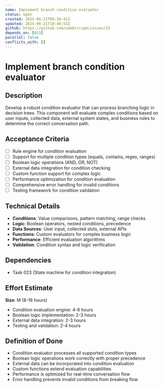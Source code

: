 ```yaml
---
name: Implement branch condition evaluator
status: open
created: 2025-08-21T09:58:41Z
updated: 2025-08-21T10:49:53Z
github: https://github.com/uakbr/ccpm/issues/25
depends_on: [023]
parallel: false
conflicts_with: []
---
```


# Implement branch condition evaluator

## Description
Develop a robust condition evaluator that can process branching logic in decision trees. This component will evaluate complex conditions based on user inputs, collected data, external system states, and business rules to determine the correct conversation path.

## Acceptance Criteria
- [ ] Rule engine for condition evaluation
- [ ] Support for multiple condition types (equals, contains, regex, ranges)
- [ ] Boolean logic operations (AND, OR, NOT)
- [ ] External data integration for condition checking
- [ ] Custom function support for complex logic
- [ ] Performance optimization for condition evaluation
- [ ] Comprehensive error handling for invalid conditions
- [ ] Testing framework for condition validation

## Technical Details
- **Conditions**: Value comparisons, pattern matching, range checks
- **Logic**: Boolean operators, nested conditions, precedence
- **Data Sources**: User input, collected slots, external APIs
- **Functions**: Custom evaluators for complex business logic
- **Performance**: Efficient evaluation algorithms
- **Validation**: Condition syntax and logic verification

## Dependencies
- Task 023 (State machine for condition integration)

## Effort Estimate
**Size**: M (8-16 hours)
- Condition evaluation engine: 4-6 hours
- Boolean logic implementation: 2-3 hours
- External data integration: 2-3 hours
- Testing and validation: 2-4 hours

## Definition of Done
- Condition evaluator processes all supported condition types
- Boolean logic operations work correctly with proper precedence
- External data can be incorporated into condition evaluation
- Custom functions extend evaluation capabilities
- Performance is optimized for real-time conversation flow
- Error handling prevents invalid conditions from breaking flow
